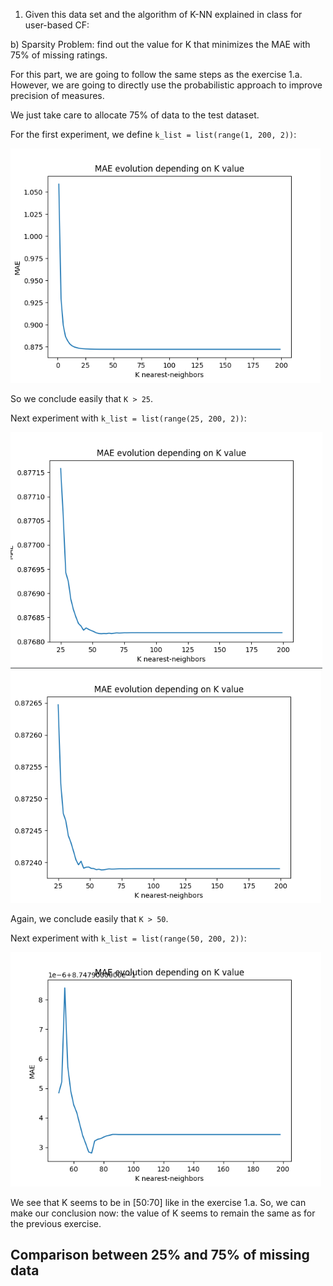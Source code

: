 1. Given this data set and the algorithm of K-NN explained in class for user-based CF:

b) Sparsity Problem: find out the value for K that minimizes the MAE with 75% of missing ratings.

For this part, we are going to follow the same steps as the exercise 1.a. However, we are going to directly use the
probabilistic approach to improve precision of measures.

We just take care to allocate 75% of data to the test dataset.

For the first experiment, we define `k_list = list(range(1, 200, 2))`:

![img.png](img/img-3.png)

So we conclude easily that `K > 25`.

Next experiment with `k_list = list(range(25, 200, 2))`:

![img.png](img/img-4.png)
![img.png](img/img-5.png)

Again, we conclude easily that `K > 50`.

Next experiment with `k_list = list(range(50, 200, 2))`:

![img.png](img/img-6.png)

We see that K seems to be in [50:70] like in the exercise 1.a. So, we can make our conclusion now: the value of K seems
to remain the same as for the previous exercise.

## Comparison between 25% and 75% of missing data


